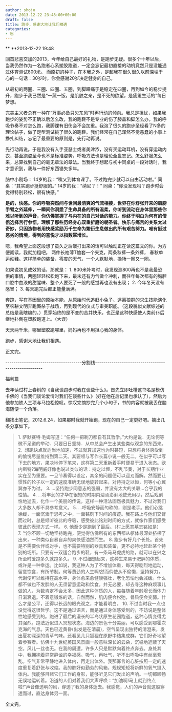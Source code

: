 ```yaml
---
author: shojo
date: 2013-12-22 23:48:00+00:00
draft: false
title: 跑步，感谢大地让我们相遇
categories:
- 思
---
```


** **2013-12-22 19:48

回首悲喜交加的2013，今年给自己最好的礼物，是跑步无疑。很多个十年以后，当我仍然作为一名跑者心系塑胶跑道，一定会忘记最初直接的动机竟然只是没能通过体育测试800米。
而原初的种子，在本我之外，是超我在很久很久以前深埋于心的一句话：30岁时，你会感谢20岁决定健身的自己。

从最初的两圈、三圈、四圈、五圈，到脚踝痛于是稳定在四圈，再到如今的稳步提升，跑步于我已然是“一蔬一饭，是肌肤之亲，是不死的欲望，是疲惫生活的”每日梦想。

完美主义者总有一种在“万事必备只欠东风”时再行动的倾向。我总是担忧，如果我跑步的姿势不正确以后怎么改，我的跑鞋不是专业的伤了膝盖和脚怎么办，我的呼吸节奏不对怎么跑，我脚踝有旧伤会不会加重。我泡了很久的跑步圣经看了N多的理论帖子，做了足型测试挑了很久的跑鞋。我们经常在自己浑然不觉愚蠢的小事上挣扎纠结，忘记了最重要的原则是，先行动再说。

先行动再说。于是我没有入手亚瑟士或者美津浓，没有买运动耳机，没有穿运动内衣，甚至跑姿至今也不是标准姿势，呼吸方法也是理论全盘忘记。怎么舒服怎么来，总算找到自己的毫无章法的章法。当我终于想起与初中同桌的一段对话时，我才意识到，我与一件好东西错失多年。

脑中小剧场：
14岁的我：“唉又到体育课了。不过跑完步就可以自由活动啦。”
同桌：“其实跑步挺舒服的。”
14岁的我：“纳尼？！”
同桌：“你没发现吗？跑步时会觉得特别轻松，很有快感。”

**是的，快感。你的呼吸突然间与世间最清爽的气流相接，世界在你舒张开来的肩膀手臂之外延伸，一瞬间你洞悉了生命具备的所有温柔，你听到流动在身体里那些你难以听到的声音，你仿佛掌握了与内在的自己对话的能力。你终于明白为何有的僧侣选择苦行参悟，理解了那些历经身心双重折磨的朝圣者。快乐与痛苦的关系太过奇妙，只因造物者用快感奖励万千生命为繁衍生息做出的所有艰苦努力。唯有挺过恶劣的情境，得到的喜悦才以指数幂增长。**

嗯，我希望上面这段想了蛮久之后敲打出来的话可以触动正在读这篇文的你。为方便阅读，我就加粗吧。
两件长袖薄T恤套一个夹克，两条秋裤一条外裤， 春秋单运动鞋。这样简单的装备，零度的天气，一个人默默地，操场一圈又一圈。

如果说初见成效的话，那就是：
1. 800米补考时，我发现测800再也不是我最恐惧的事情，两圈轻轻松松跑下来，最末还有力气做个冲刺，而往年每次都有的胸腔口腔中血液的甜腥味、整个人要死了一般的感觉再也没有出现；
2. 今年冬天没有感冒；
3. 每天跑完后都正能量满满。

奔跑，写在基因里的原始本能，从原始时代追赶小兔子、逃离狼群的求生技能演化至农耕文明奔跑厮杀于战场，再到现代的仪式与审美职能。（这段貌似文献综述的总结是我瞎编的。）贯穿始终的是不变的苦并快乐，也正是这种快感使人类前仆后继地扑倒在塑胶跑道上。（大误）

天天两千米，哪里塑胶跑哪里，妈妈再也不用担心我的身体。

跑步，感谢大地让我们相遇。

正文完。

-------------------------------------分割线----------------------------------------------------

福利篇

去年读过村上春树的《当我谈跑步时我在谈些什么》。首先立即吐槽这书名是模仿卡佛的《当我们谈论爱情时我们在谈些什么》（好在他在后记里也承认了），然后为他参加铁人三项与马拉松惊叹。惊叹完摘抄完几个小句子，书的内容就被我丢在脑海随便一个角落。

翻找出笔记，2012.6.24，如果那时我就开始跑，现在的自己一定更好吧。摘出几条分享如下。


<blockquote>1. 萨默赛特·毛姆写道：“任何一把剃刀都自有其哲学。”大约是说．无论何等微不足道的举动．只要日日坚持．从中总会产生出某些类似观念的东西来。
2.  想跑快点就适当地加速，不过就算加速也为时甚短，只想将身体感受到的愉悦尽量维持到第二天。其要领与写作长篇小说一般无二。在似乎可以写下去的地方，果决地停下笔来，这样第二天重新着手时便易于进入状态。欧内斯特?海明威好像也说过类似的话：持之以恒，不乱节奏，对于长期作业实在至为重要。一旦节奏得以设定，其余的问题便可以迎刃而解。然而要让惯性的轮子以一定的速度准确无误地旋转起来，对待持之以恒，何等小心翼翼亦不为过。
3. ...坚持跑步同意志的强弱，并没有太大的关联...合乎我的性情。
4. ...将丰润的才华在很短的时期内汹涌澎湃地使光用尽，然后戏剧性地逝去，化作一个美丽的传说，这样一种活法固然极具魅力，不过对我们大多数人却不具参考意义。
5. ...呼吸安静而匀称的，则是老手。他们心跳徐缓，一面沉湎于思考之中，一面铭刻下时间的痕迹。我在路上与他们交臂而过时，总是倾听彼此的呼吸，感受彼此铭刻时间的方式，就像作家们感受彼此的表现方式一样。
6. 他至少是跑到了最后。（村上愿其墓志铭如是）
7. 当你不顾一切地坚持跑完，便觉得仿佛所有的东西都从躯体最深处挤榨了出来，一种类似自暴自弃的爽快感油然而生。
8. 跑步有好几个长处。首先是不需要伙伴或对手，也不需要特别的器具和装备，更不必特地赶赴某个特别的场所。只要有一双适合跑步的鞋，有一条马马虎虎的路，就可以在兴之所至时爱跑多久就跑多久。
9. 不过细想起来，这种生来易于肥胖的体质，或许是一种幸运。比如说，我这种人为了不增加体重，每天得剧烈地运动，留意饮食，有所节制。何等费劲的人生啊!然而倘使从不偷懒，坚持努力，代谢便可以维持在高水平，身体愈来愈健康强壮，老化恐怕也会减缓。什么都不做也不发胖的人无须留意运动和饮食。并无必要，却去寻这种麻烦事儿做的人，为数肯定不会太多，因此这种体质的人，每每随着年龄增长而体力日渐衰退。不着意锻炼的话，自然而然，肌肉便会松弛，骨质便会变弱。什么才是公平，还得以长远的眼光观之，才能看明白。
10. 不过当时我一点也没觉得这很哲学。这不是通过语言，而是通过身体感受到的，不妨说是整体性地感受到的。跑进了最后的漫长的半岛状原生花园跑道，这种心情变得尤其强烈。跑法近似进入冥想状态。海边的景色十分美丽，可以感受到鄂霍次克海的气息。天色已近黄昏(出发是在清晨)，空气呈现出独特的清澄来，发出夏初深深的青草气味。还看见几只狐狸在原野中结集成群。它们好奇地望着参赛者。仿佛十九世纪英国风景画一般意味深长的云朵，沉稳地遮蔽了天空。风儿一丝也无。在我的周遭，许多人只是默默向着终点奔去。身处其中，我拥抱着异常静谧的幸福感。吸气，再吐气，听不出呼吸中有丝毫紊乱。空气非常平静地进入体内，再走出体外。我那寡言的心脏按照一定的速度重复着舒张与收缩。我的肺好似勤劳的风箱，规规矩矩将新鲜的氧气摄入体内。我能够目睹它们工作的身影，能够听见它们发出的声响。一切都顺畅无误地运转着。沿道的人们对着我们大声呼唤：“加油啊!马上就到终点啦!”声音像透明的风，穿透了我的身体逝去。我感觉，人们的声音就这般穿透而过，直达身体另一面。</blockquote>


全文完。

